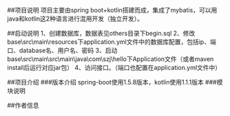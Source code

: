 ##项目说明
项目主要由spring boot+kotlin搭建而成，集成了mybatis，可以用java和kotlin这2种语言进行混用开发（独立开发）。

##启动说明
1、创建数据库，数据表见others目录下begin.sql
2、修改base\src\main\resources下application.yml文件中的数据库配置，包括ip、端口、database名、用户名、密码
3、启动base\src\main\src\main\java\com\szj\hello下Application文件（或者maven install后运行对应jar包）
4、访问接口。（端口也配置在application.yml文件中）

##项目介绍
###版本介绍
spring-boot使用1.5.8版本，kotlin使用1.1.1版本
###模块说明

##作者信息


